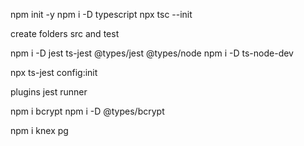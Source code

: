 npm init -y
npm i -D typescript
npx tsc --init

create folders src and test

npm i -D jest ts-jest @types/jest @types/node
npm i -D ts-node-dev


npx ts-jest config:init

plugins
jest runner


npm i bcrypt
npm i -D @types/bcrypt


npm i knex pg
